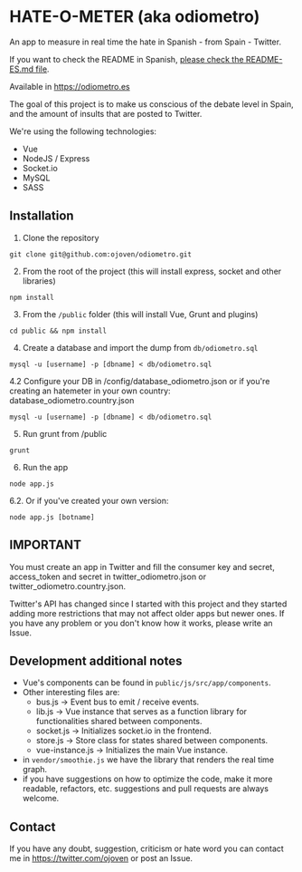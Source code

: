 HATE-O-METER (aka odiometro)
================================
An app to measure in real time the hate in Spanish - from Spain - Twitter.

If you want to check the README in Spanish, [please check the README-ES.md file](README-ES.md).

Available in https://odiometro.es

The goal of this project is to make us conscious of the debate level in Spain,
and the amount of insults that are posted to Twitter.

We're using the following technologies:
* Vue
* NodeJS / Express
* Socket.io
* MySQL
* SASS


Installation
-------------

1. Clone the repository

```git clone git@github.com:ojoven/odiometro.git```

2. From the root of the project (this will install express, socket and other libraries)

```npm install```

3. From the `/public` folder (this will install Vue, Grunt and plugins)

```cd public && npm install```

4. Create a database and import the dump from `db/odiometro.sql`

```mysql -u [username] -p [dbname] < db/odiometro.sql```

4.2 Configure your DB in /config/database_odiometro.json or if you're creating an hatemeter in your own country: database_odiometro.country.json

```mysql -u [username] -p [dbname] < db/odiometro.sql```

5. Run grunt from /public

```grunt```

6. Run the app

```node app.js```

6.2. Or if you've created your own version:

```node app.js [botname]```


IMPORTANT
-------------------------------
You must create an app in Twitter and fill the consumer key and secret, access_token and secret in twitter_odiometro.json or twitter_odiometro.country.json.

Twitter's API has changed since I started with this project and they started adding more restrictions that may not affect older apps but newer ones.
If you have any problem or you don't know how it works, please write an Issue.

Development additional notes
-------------------------------

* Vue's components can be found in `public/js/src/app/components`.
* Other interesting files are:
    * bus.js -> Event bus to emit / receive events.
    * lib.js -> Vue instance that serves as a function library for functionalities shared between components.
    * socket.js -> Initializes socket.io in the frontend.
    * store.js -> Store class for states shared between components.
    * vue-instance.js -> Initializes the main Vue instance.
* in `vendor/smoothie.js` we have the library that renders the real time graph.
* if you have suggestions on how to optimize the code, make it more readable, refactors, etc. suggestions and pull requests are always welcome.



Contact
------------
If you have any doubt, suggestion, criticism or hate word you can contact me in https://twitter.com/ojoven or post an Issue.
